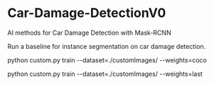 # Car-Damage-DetectionV0
AI methods for Car Damage Detection with Mask-RCNN

Run a baseline for instance segmentation on car damage detection.

python custom.py train --dataset=./customImages/ --weights=coco

python custom.py train --dataset=./customImages/ --weights=last
